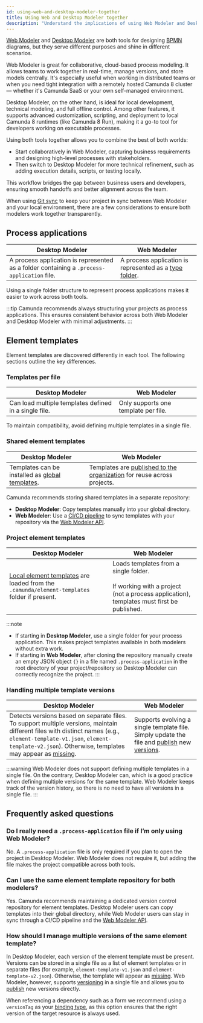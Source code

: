 ```yaml
---
id: using-web-and-desktop-modeler-together
title: Using Web and Desktop Modeler together
description: "Understand the implications of using Web Modeler and Desktop Modeler for modeling process diagrams."
---
```


[Web Modeler](/components/modeler/web-modeler/launch-web-modeler.md) and [Desktop Modeler](/components/modeler/desktop-modeler/index.md) are both tools for designing [BPMN](/components/modeler/bpmn/bpmn.md) diagrams, but they serve different purposes and shine in different scenarios.

Web Modeler is great for collaborative, cloud-based process modeling. It allows teams to work together in real-time, manage versions, and store models centrally. It's especially useful when working in distributed teams or when you need tight integration with a remotely hosted Camunda 8 cluster — whether it's Camunda SaaS or your own self-managed environment.

Desktop Modeler, on the other hand, is ideal for local development, technical modeling, and full offline control. Among other features, it supports advanced customization, scripting, and deployment to local Camunda 8 runtimes (like Camunda 8 Run), making it a go-to tool for developers working on executable processes.

Using both tools together allows you to combine the best of both worlds:

- Start collaboratively in Web Modeler, capturing business requirements and designing high-level processes with stakeholders.
- Then switch to Desktop Modeler for more technical refinement, such as adding execution details, scripts, or testing locally.

This workflow bridges the gap between business users and developers, ensuring smooth handoffs and better alignment across the team.

When using [Git sync](/components/modeler/web-modeler/git-sync.md) to keep your project in sync between Web Modeler and your local environment, there are a few considerations to ensure both modelers work together transparently.

## Process applications

| Desktop Modeler                                                                            | Web Modeler                                                                                                       |
| ------------------------------------------------------------------------------------------ | ----------------------------------------------------------------------------------------------------------------- |
| A process application is represented as a folder containing a `.process-application` file. | A process application is represented as a [type folder](/components/modeler/web-modeler/process-applications.md). |

Using a single folder structure to represent process applications makes it easier to work across both tools.

:::tip
Camunda recommends always structuring your projects as process applications. This ensures consistent behavior across both Web Modeler and Desktop Modeler with minimal adjustments.
:::

## Element templates

Element templates are discovered differently in each tool. The following sections outline the key differences.

### Templates per file

| Desktop Modeler                                       | Web Modeler                          |
| ----------------------------------------------------- | ------------------------------------ |
| Can load multiple templates defined in a single file. | Only supports one template per file. |

To maintain compatibility, avoid defining multiple templates in a single file.

### Shared element templates

| Desktop Modeler                                                                                                                                    | Web Modeler                                                                                                                                                         |
| -------------------------------------------------------------------------------------------------------------------------------------------------- | ------------------------------------------------------------------------------------------------------------------------------------------------------------------- |
| Templates can be installed as [global templates](/components/modeler/desktop-modeler/element-templates/configuring-templates.md#global-templates). | Templates are [published to the organization](/components/connectors/manage-connector-templates.md#manage-published-connector-templates) for reuse across projects. |

Camunda recommends storing shared templates in a separate repository:

- **Desktop Modeler**: Copy templates manually into your global directory.
- **Web Modeler**: Use a [CI/CD pipeline](/components/best-practices/cicd-guidelines/element-templates-at-scale.md) to sync templates with your repository via the [Web Modeler API](/apis-tools/web-modeler-api/index.md).

### Project element templates

| Desktop Modeler                                                                                                                                                                               | Web Modeler                                                                                                                              |
| --------------------------------------------------------------------------------------------------------------------------------------------------------------------------------------------- | ---------------------------------------------------------------------------------------------------------------------------------------- |
| [Local element templates](/components/modeler/desktop-modeler/element-templates/configuring-templates.md#local-templates) are loaded from the `.camunda/element-templates` folder if present. | Loads templates from a single folder. <br></br>If working with a project (not a process application), templates must first be published. |

:::note

- If starting in **Desktop Modeler**, use a single folder for your process application. This makes project templates available in both modelers without extra work.
- If starting in **Web Modeler**, after cloning the repository manually create an empty JSON object `{}` in a file named `.process-application` in the root directory of your project/repository so Desktop Modeler can correctly recognize the project.
  :::

### Handling multiple template versions

| Desktop Modeler                                                                                                                                                                                                                                                                                                                | Web Modeler                                                                                                                                                                                                                                                                |
| ------------------------------------------------------------------------------------------------------------------------------------------------------------------------------------------------------------------------------------------------------------------------------------------------------------------------------ | -------------------------------------------------------------------------------------------------------------------------------------------------------------------------------------------------------------------------------------------------------------------------- |
| Detects versions based on separate files. To support multiple versions, maintain different files with distinct names (e.g., `element-template-v1.json`, `element-template-v2.json`). Otherwise, templates may appear as [missing](/components/modeler/desktop-modeler/element-templates/using-templates.md#missing-templates). | Supports evolving a single template file. Simply update the file and [publish](/components/connectors/manage-connector-templates.md#manage-published-connector-templates) new [versions](/components/modeler/element-templates/defining-templates.md#template-versioning). |

:::warning
Web Modeler does not support defining multiple templates in a single file. On the contrary, Desktop Modeler can, which is a good practice when defining multiple versions for the same template. Web Modeler keeps track of the version history, so there is no need to have all versions in a single file.
:::

## Frequently asked questions

### Do I really need a `.process-application` file if I’m only using Web Modeler?

No. A `.process-application` file is only required if you plan to open the project in Desktop Modeler. Web Modeler does not require it, but adding the file makes the project compatible across both tools.

### Can I use the same element template repository for both modelers?

Yes. Camunda recommends maintaining a dedicated version control repository for element templates. Desktop Modeler users can copy templates into their global directory, while Web Modeler users can stay in sync through a CI/CD pipeline and the [Web Modeler API](/apis-tools/web-modeler-api/index.md).

### How should I manage multiple versions of the same element template?

In Desktop Modeler, each version of the element template must be present. Versions can be stored in a single file as a list of element templates or in separate files (for example, `element-template-v1.json` and `element-template-v2.json`). Otherwise, the template will appear as [missing](/components/modeler/desktop-modeler/element-templates/using-templates.md#missing-templates). Web Modeler, however, supports [versioning](/components/modeler/element-templates/defining-templates.md#template-versioning) in a single file and allows you to [publish](/components/connectors/manage-connector-templates.md#manage-published-connector-templates) new versions directly.

When referencing a dependency such as a form we recommend using a `versionTag` as your [binding type](/components/best-practices/modeling/choosing-the-resource-binding-type.md#supported-binding-types), as this option ensures that the right version of the target resource is always used.
